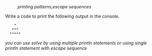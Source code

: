 <div class="hint" title="Practice topics">
  <i style="padding-left: 40px;">printing patterns,escape sequences</i>
</div>

Write a code to print the following output in the console.

        *
       ***
      *****

<div class="hint">
  <i>you can use solve by using multiple println statements
or using single println statement with escape sequence</i>
</div>
